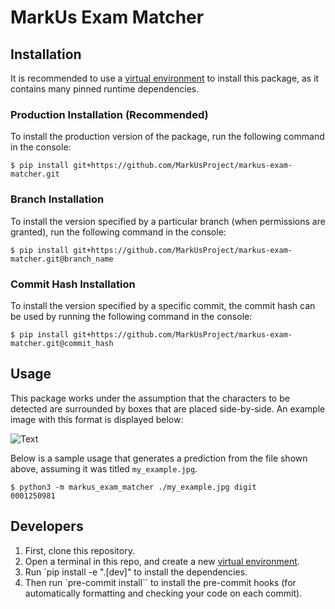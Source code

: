 # MarkUs Exam Matcher

## Installation
It is recommended to use a [virtual environment](https://docs.python.org/3/library/venv.html) to install this package, as it contains many pinned runtime dependencies.

### Production Installation (Recommended)
To install the production version of the package, run the following command in the console:

```console
$ pip install git+https://github.com/MarkUsProject/markus-exam-matcher.git
```

### Branch Installation
To install the version specified by a particular branch (when permissions are granted), run the following command in the
console:
```console
$ pip install git+https://github.com/MarkUsProject/markus-exam-matcher.git@branch_name
```

### Commit Hash Installation
To install the version specified by a specific commit, the commit hash can be used by running the following command in
the console:
```console
$ pip install git+https://github.com/MarkUsProject/markus-exam-matcher.git@commit_hash
```
## Usage
This package works under the assumption that the characters to be detected are surrounded by boxes that are placed
side-by-side. An example image with this format is displayed below:

![Text](./examples/student_info_num.jpg?raw=true)

Below is a sample usage that generates a prediction from the file shown above, assuming it was titled `my_example.jpg`.
```console
$ python3 -m markus_exam_matcher ./my_example.jpg digit
0001250981
```

## Developers

1. First, clone this repository.
2. Open a terminal in this repo, and create a new [virtual environment](https://docs.python.org/3/library/venv.html).
3. Run `pip install -e ".[dev]" to install the dependencies.
4. Then run `pre-commit install`` to install the pre-commit hooks (for automatically formatting and checking your code on each commit).
